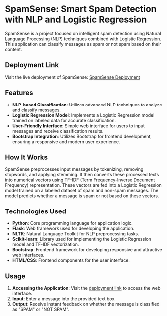 # SpamSense: Smart Spam Detection with NLP and Logistic Regression

SpamSense is a project focused on intelligent spam detection using Natural Language Processing (NLP) techniques combined with Logistic Regression. This application can classify messages as spam or not spam based on their content.

## Deployment Link

Visit the live deployment of SpamSense: [SpamSense Deployment](https://spamsense-51.onrender.com/)

## Features

- **NLP-based Classification**: Utilizes advanced NLP techniques to analyze and classify messages.
- **Logistic Regression Model**: Implements a Logistic Regression model trained on labeled data for accurate classification.
- **User-Friendly Interface**: Simple web interface for users to input messages and receive classification results.
- **Bootstrap Integration**: Utilizes Bootstrap for frontend development, ensuring a responsive and modern user experience.

## How It Works

SpamSense preprocesses input messages by tokenizing, removing stopwords, and applying stemming. It then converts these processed texts into numerical vectors using TF-IDF (Term Frequency-Inverse Document Frequency) representation. These vectors are fed into a Logistic Regression model trained on a labeled dataset of spam and non-spam messages. The model predicts whether a message is spam or not based on these vectors.

## Technologies Used

- **Python**: Core programming language for application logic.
- **Flask**: Web framework used for developing the application.
- **NLTK**: Natural Language Toolkit for NLP preprocessing tasks.
- **Scikit-learn**: Library used for implementing the Logistic Regression model and TF-IDF vectorization.
- **Bootstrap**: Frontend framework for developing responsive and attractive web interfaces.
- **HTML/CSS**: Frontend components for the user interface.

## Usage

1. **Accessing the Application**: Visit the [deployment link](https://spamsense-51.onrender.com/) to access the web interface.
2. **Input**: Enter a message into the provided text box.
3. **Output**: Receive instant feedback on whether the message is classified as "SPAM" or "NOT SPAM".
